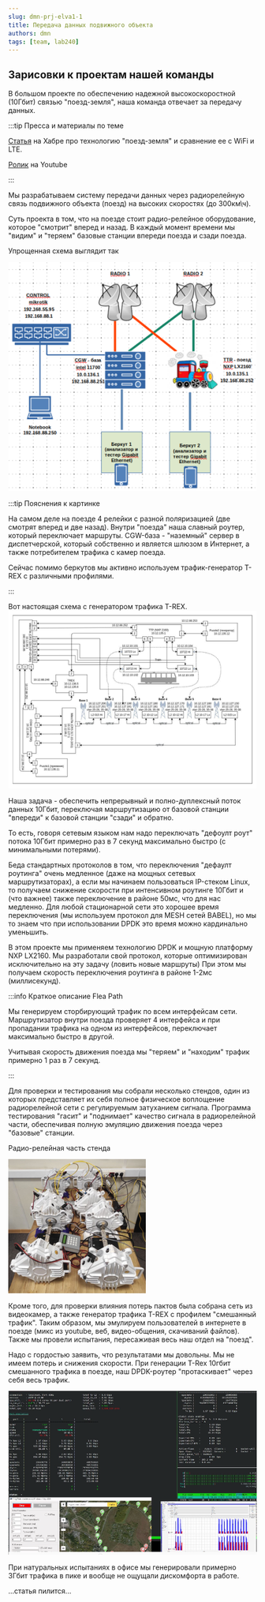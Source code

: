 ```yaml
---
slug: dmn-prj-elva1-1
title: Передача данных подвижного объекта
authors: dmn
tags: [team, lab240]
---
```


## Зарисовки к проектам нашей команды

В большом проекте по обеспечению надежной высокоскоростной (10Гбит)
связью "поезд-земля", наша команда отвечает за передачу данных.

:::tip Пресса и материалы по теме

[Статья](https://habr.com/ru/articles/739496/) на Хабре про технологию "поезд-земля" и сравнение ее с WiFi и LTE.

[Ролик](https://www.youtube.com/watch?v=t48YXALtb-M) на Youtube

:::

Мы разрабатываем систему передачи данных через
радиорелейную связь подвижного объекта (поезд) на
высоких скоростях (до 300км\ч).

Суть проекта в том, что на поезде стоит радио-релейное
оборудование, которое "смотрит" вперед и назад. В каждый момент
времени мы "видим" и "теряем" базовые станции впереди поезда и сзади поезда.

Упрощенная схема выглядит так

![Alt text](img/toto1.png)

:::tip Пояснения к картинке

На самом деле на поезде 4 релейки с разной поляризацией (две смотрят вперед и две назад). Внутри "поезда" наша славный роутер,
который переключает маршруты. CGW-база - "наземный" сервер в диспетчерской, который собственно и является шлюзом в Интернет, а также потребителем трафика с камер поезда. 

Сейчас помимо беркутов мы активно используем трафик-генератор T-REX с различными профилями.

:::

Вот настоящая схема с генератором трафика T-REX.
![Alt text](img/toto2.png)

Наша задача - обеспечить непрерывный и полно-дуплексный поток
данных 10Гбит, переключая маршрутизацию от базовой станции "впереди"
к базовой станции "сзади" и обратно.

То есть, говоря сетевым языком нам надо переключать "дефоулт роут" потока 10Гбит примерно раз в 7 секунд максимально быстро (с минимальными потерями).

Беда стандартных протоколов в том, что переключения "дефаулт роутинга" очень медленное (даже на мощных сетевых маршрутизаторах), а если мы начинаем пользоваться IP-стеком Linux,
то получаем снижение скорости при интенсивном роутинге 10Гбит и (что важнее) также переключение в районе 50мс, что для нас медленно. Для любой стационарной сети это хорошее время переключения (мы используем протокол для MESH сетей BABEL), но мы то знаем что при использовании DPDK это время можно кардинально уменьшить. 

В этом проекте мы применяем технологию DPDK и мощную платформу NXP LX2160. Мы разработали
свой протокол, которые оптимизирован исключительно на эту задачу (ловить новые маршруты) При этом
мы получаем скорость переключения роутинга в районе 1-2мс (миллисекунд). 

:::info Краткое описание Flea Path

Мы генерируем сторбирующий трафик по всем интерфейсам сети. Маршрутизатор внутри поезда проверяет 4 интерфейса и при пропадании трафика на одном из интерфейсов, переключает максимально быстро в другой. 

Учитывая скорость движения поезда мы "теряем" и "находим" трафик примерно 1 раз в 7 секунд.

:::

Для проверки и тестирования мы собрали несколько стендов, один из которых представляет их себя полное физическое воплощение радиорелейной сети с регулируемым затуханием сигнала. Программа тестирования "гасит" и "поднимает" качество сигнала в радиорелейной части, обеспечивая полную эмуляцию движения поезда через "базовые" станции. 

Радио-релейная часть стенда

![Alt text](img/stand1.png)

Кроме того, для проверки влияния потерь пактов была собрана сеть из видеокамер, а также генератор трафика T-REX с профилем "смешанный трафик". Таким образом, мы эмулируем пользователей в интернете в поезде (микс из youtube, веб, видео-общения, скачиваний файлов). Также мы провели испытания, пересаживая весь наш отдел на "поезд". 

Надо с гордостью заявить, что результатами мы довольны. Мы не имеем потерь и снижения скорости. При генерации T-Rex 10гбит смешанного трафика в поезде, наш DPDK-роутер "протаскивает" через себя весь трафик. 

![Alt text](img/trex-1.png)

При натуральных испытаниях в офисе мы генерировали примерно 3Гбит трафика в пике и вообще не ощущали дискомфорта в работе.

...статья пилится...
